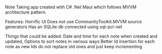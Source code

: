 Note Taking app created wtih C# .Net Maui which follows MVVM architecture pattern.

Features: 
Horrific UI
Does not use CommunityToolkit.MVVM source generators
Has an SQLite db connected using sql-pcl-net

Things that could be added:
Date and time for each note when created and updated,
Options to sort notes in various ways
Better Id insertion for each note as new Ids do not replace old ones and just keep incrementing
